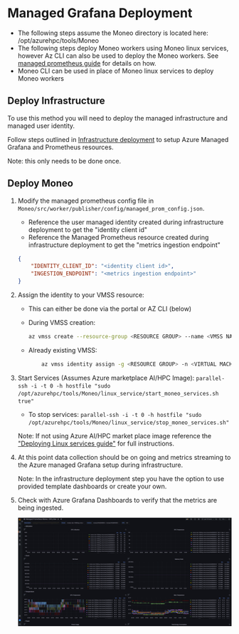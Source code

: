 # Managed Grafana Deployment #

- The following steps assume the Moneo directory is located here: /opt/azurehpc/tools/Moneo
- The following steps deploy Moneo workers using Moneo linux services, however Az CLI can also be used to deploy the Moneo workers. See [managed prometheus guide](./ManagedPrometheusAgent.md) for details on how.
- Moneo CLI can be used in place of Moneo linux services to deploy Moneo workers

## Deploy Infrastructure ##

To use this method you will need to deploy the managed infrastructure and managed user identity.

Follow steps outlined in [Infrastructure deployment](../deploy_managed_infra/README.md) to setup Azure Managed Grafana and Prometheus resources.

  Note: this only needs to be done once.

## Deploy Moneo ##

1. Modify the managed prometheus config file in `Moneo/src/worker/publisher/config/managed_prom_config.json`.
    - Reference the user managed identity created during infrastructure deployment to get the "identity client id"
    - Reference the Managed Prometheus resource created during infrastructure deployment to get the "metrics ingestion endpoint"

    ```json
    {
        "IDENTITY_CLIENT_ID": "<identity client id>",
        "INGESTION_ENDPOINT": "<metrics ingestion endpoint>"
    } 
    ```

2. Assign the identity to your VMSS resource:
    - This can either be done via the portal or AZ CLI (below)
    - During VMSS creation:

        ```sh
        az vmss create --resource-group <RESOURCE GROUP> --name <VMSS NAME> --image <SKU Linux Image> --admin-username <USER NAME> --admin-password <PASSWORD> --assign-identity <USER ASSIGNED IDENTITY> --role <ROLE> --scope <SUBSCRIPTION>
        ```

    - Already existing VMSS:

        ```sh
            az vmss identity assign -g <RESOURCE GROUP> -n <VIRTUAL MACHINE SCALE SET NAME> --identities <USER ASSIGNED IDENTITY>
        ```

3. Start Services (Assumes Azure marketplace AI/HPC Image): ``` parallel-ssh -i -t 0 -h hostfile "sudo /opt/azurehpc/tools/Moneo/linux_service/start_moneo_services.sh true" ```
    - To stop services: ```parallel-ssh -i -t 0 -h hostfile "sudo /opt/azurehpc/tools/Moneo/linux_service/stop_moneo_services.sh"```

    Note: If not using Azure AI/HPC market place image reference the ["Deploying Linux services guide"](../linux_service/README.md) for full instructions.

4. At this point data collection should be on going and metrics streaming to the Azure managed Grafana setup during infrastructure.

    Note: In the infrastructure deployment step you have the option to use provided template dashboards or create your own.

5. Check with Azure Grafana Dashboards to verify that the metrics are being ingested.

    ![image](assets/azuregrafana-managed_prometheus.png)
